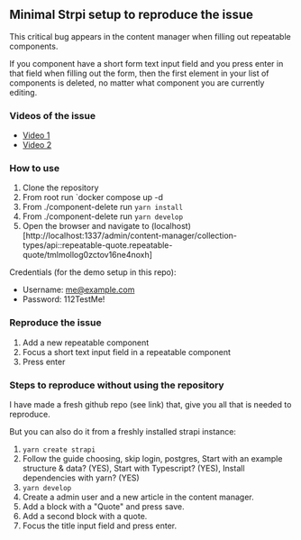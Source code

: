 ## Minimal Strpi setup to reproduce the issue
This critical bug appears in the content manager when filling out repeatable components. 

If you component have a short form text input field and you press enter in that field when filling out the form, then the first element in your list of components is deleted, no matter what component you are currently editing. 

### Videos of the issue
- [Video 1](./demo/repeatable%20component%20bug.mp4)
- [Video 2](./demo/repeatable%20component%20bug%202.mp4)


### How to use

1. Clone the repository
2. From root run `docker compose up -d
3. From ./component-delete run `yarn install`
4. From ./component-delete run `yarn develop`
5. Open the browser and navigate to (localhost)[http://localhost:1337/admin/content-manager/collection-types/api::repeatable-quote.repeatable-quote/tmlmollog0zctov16ne4noxh]

Credentials (for the demo setup in this repo):
- Username: me@example.com
- Password: 112TestMe!

### Reproduce the issue

1. Add a new repeatable component
2. Focus a short text input field in a repeatable component
3. Press enter

### Steps to reproduce without using the repository

I have made a fresh github repo (see link) that, give you all that is needed to reproduce.  


But you can also do it from a freshly installed strapi instance:

1. `yarn create strapi`
2. Follow the guide choosing, skip login, postgres, Start with an example structure & data? (YES), Start with Typescript? (YES), Install dependencies with yarn? (YES)
3. `yarn develop`
4. Create a admin user and a new article in the content manager. 
5. Add a block with a "Quote" and press save. 
6. Add a second block with a quote. 
7. Focus the title input field and press enter. 
